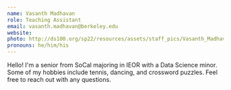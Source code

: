 ```yaml
---
name: Vasanth Madhavan
role: Teaching Assistant
email: vasanth.madhavan@berkeley.edu
website: 
photo: http://ds100.org/sp22/resources/assets/staff_pics/Vasanth_Madhavan.jpg
pronouns: he/him/his
---
```

Hello! I'm a senior from SoCal majoring in IEOR with a Data Science minor. Some of my hobbies include tennis, dancing, and crossword puzzles. Feel free to reach out with any questions.
